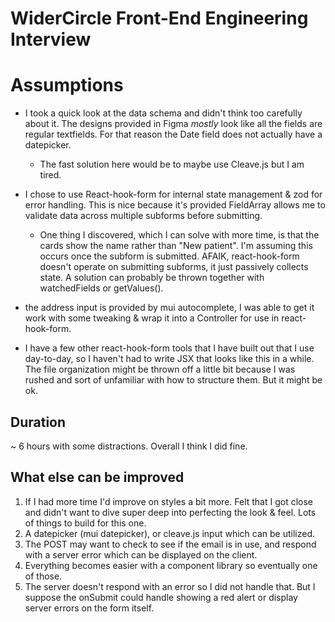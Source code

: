 # WiderCircle Front-End Engineering Interview

# Assumptions

- I took a quick look at the data schema and didn't think too carefully about it. The designs provided in Figma _mostly_ look like all the fields are regular textfields. For that reason the Date field does not actually have a datepicker.

  - The fast solution here would be to maybe use Cleave.js but I am tired.

- I chose to use React-hook-form for internal state management & zod for error handling. This is nice because it's provided FieldArray allows me to validate data across multiple subforms before submitting.

  - One thing I discovered, which I can solve with more time, is that the cards show the name rather than "New patient". I'm assuming this occurs once the subform is submitted. AFAIK, react-hook-form doesn't operate on submitting subforms, it just passively collects state. A solution can probably be thrown together with watchedFields or getValues().

- the address input is provided by mui autocomplete, I was able to get it work with some tweaking & wrap it into a Controller for use in react-hook-form.

- I have a few other react-hook-form tools that I have built out that I use day-to-day, so I haven't had to write JSX that looks like this in a while. The file organization might be thrown off a little bit because I was rushed and sort of unfamiliar with how to structure them. But it might be ok.

## Duration

~ 6 hours with some distractions. Overall I think I did fine.

## What else can be improved

1.  If I had more time I'd improve on styles a bit more. Felt that I got close and didn't want to dive super deep into perfecting the look & feel. Lots of things to build for this one.
2.  A datepicker (mui datepicker), or cleave.js input which can be utilized.
3.  The POST may want to check to see if the email is in use, and respond with a server error which can be displayed on the client.
4.  Everything becomes easier with a component library so eventually one of those.
5.  The server doesn't respond with an error so I did not handle that. But I suppose the onSubmit could handle showing a red alert or display server errors on the form itself.
